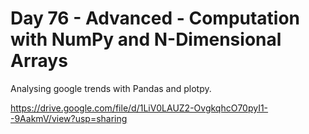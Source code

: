 # Day 76 - Advanced - Computation with NumPy and N-Dimensional Arrays


Analysing google trends with Pandas and plotpy.

https://drive.google.com/file/d/1LiV0LAUZ2-OvgkqhcO70pyI1--9AakmV/view?usp=sharing
